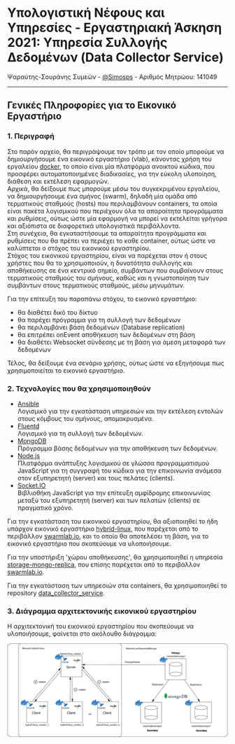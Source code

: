 # Υπολογιστική Νέφους και Υπηρεσίες - Εργαστηριακή Άσκηση 2021: Υπηρεσία Συλλογής Δεδομένων (Data Collector Service)
Ψαραύτης-Σουράνης Συμεών - [@Simosps](https://git.swarmlab.io:3000/Simosps) - Αριθμός Μητρώου: 141049
___

## Γενικές Πληροφορίες για το Εικονικό Εργαστήριο
### 1. Περιγραφή
Στο παρόν αρχείο, θα περιγράψουμε τον τρόπο με τον οποίο μπορούμε να δημιουργήσουμε ένα εικονικό εργαστήριο (vlab), κάνοντας χρήση του εργαλείου [docker](https://www.docker.com/), το οποίο είναι μία πλατφόρμα ανοικτού κώδικα, που προσφέρει αυτοματοποιημένες διαδικασίες, για την εύκολη υλοποίηση, διάθεση και εκτέλεση εφαρμογών.<br/>
Αρχικά, θα δείξουμε πως μπορούμε μέσω του συγκεκριμένου εργαλείου, να δημιουργήσουμε ένα σμήνος (swarm), δηλαδή μία ομάδα από τερματικούς σταθμούς (hosts) που περιλαμβάνουν containers, τα οποία είναι πακέτα λογισμικού που περιέχουν όλα τα απαραίτητα προγράμματα και ρυθμίσεις, ούτως ώστε μία εφαρμογή να μπορεί να εκτελείται γρήγορα και αξιόπιστα σε διαφορετικά υπολογιστικά περιβάλλοντα.<br/>
Στη συνέχεια, θα εγκαταστήσουμε τα απαραίτητα προγράμματα και ρυθμίσεις που θα πρέπει να περιέχει το καθε container, ούτως ώστε να καλύπτεται ο στόχος του εικονικού εργαστηρίου.<br/>
Στόχος του εικονικού εργαστηρίου, είναι να παρέχεται στον ή στους χρήστες που θα το χρησιμοποιούν, η δυνατότητα συλλογής και αποθήκευσης σε ένα κεντρικό σημείο, συμβάντων που συμβαίνουν στους τερματικούς σταθμούς του σμήνους, καθώς και η γνωστοποίηση των συμβάντων στους τερματικούς σταθμούς, μέσω μηνυμάτων. 

Για την επίτευξη του παραπάνω στόχου, το εικονικό εργαστήριο:
- θα διαθέτει δικό του δίκτυο
- θα παρέχει πρόγραμμα για τη συλλογή των δεδομένων
- θα περιλαμβάνει βάση δεδομένων (Database replication)
- θα επιτρέπει onEvent αποθήκευση των δεδομένων στη βάση
- θα διαθέτει Websocket σύνδεσης με τη βάση για άμεση μεταφορά των δεδομένων

Τέλος, θα δείξουμε ένα σενάριο χρήσης, ούτως ώστε να εξηγήσουμε πως χρησιμοποιείται το εικονικό εργαστήριο.

### 2. Τεχνολογίες που θα χρησιμοποιηθούν

- [Ansible](https://www.ansible.com/)<br/>
Λογισμικό για την εγκατάσταση υπηρεσιών και την εκτέλεση εντολών στους κόμβους του σμήνους, απομακρυσμένα.
- [Fluentd](https://www.fluentd.org/)<br/>
Λογισμικό για τη συλλογή των δεδομένων.
- [MongoDB](https://www.mongodb.com/)<br/>
Πρόγραμμα βάσης δεδομένων για την αποθήκευση των δεδομένων.
- [Node.js](https://nodejs.org/en/)<br/>
Πλατφόρμα ανάπτυξης λογισμικού σε γλώσσα προγραμματισμού JavaScript για τη συγγραφή του κώδικα για την επικοινωνία ανάμεσα στον εξυπηρετητή (server) και τους πελάτες (clients).
- [Socket.IO](https://socket.io/)<br/>
Βιβλιοθήκη JavaScript για την επίτευξη αμφίδρομης επικοινωνίας μεταξύ του εξυπηρετητή (server) και των πελατών (clients) σε πραγματικό χρόνο.


Για την εγκατάσταση του εικονικού εργαστηρίου, θα αξιοποιηθεί το ήδη υπάρχον εικονικό εργαστήριο [hybrid-linux](https://git.swarmlab.io:3000/swarmlab/hybrid-linux), που παρέχεται από το περιβάλλον [swarmlab.io](http://docs.swarmlab.io/), και το οποίο θα αποτελέσει τη βάση, για το εικονικό εργαστήριο που σκοπεύουμε να υλοποιήσουμε.

Για την υποστήριξη 'χώρου αποθήκευσης', θα χρησιμοποιηθεί η υπηρεσία [storage-mongo-replica](https://git.swarmlab.io:3000/swarmlab/storage-mongo-replica), που επίσης παρέχεται από το περιβάλλον [swarmlab.io](http://docs.swarmlab.io/).

Για την εγκατάσταση των υπηρεσιών στα containers, θα χρησιμοποιηθεί το repository [data_collector_service](https://git.swarmlab.io:3000/Simosps/data_collector_service.git).


### 3. Διάγραμμα αρχιτεκτονικής εικονικού εργαστηρίου

Η αρχιτεκτονική του εικονικού εργαστηρίου που σκοπεύουμε να υλοποιήσουμε, φαίνεται στο ακόλουθο διάγραμμα:

![Vlab Final](./docs/images/vlab_diagram.png)